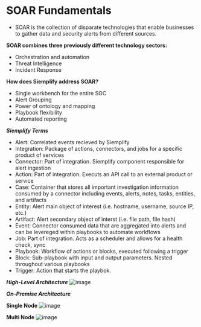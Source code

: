 # SOAR Fundamentals

- SOAR is the collection of disparate technologies that enable businesses to gather data and security alerts from different sources.

**SOAR combines three previously different technology sectors:**
- Orchestration and automation
- Threat Intelligence
- Incident Response

**How does Siemplify address SOAR?**
- Single workbench for the entire SOC
- Alert Grouping
- Power of ontology and mapping
- Playbook flexibility
- Automated reporting

***Siemplify Terms***
- Alert: Correlated events recieved by Siemplify
- Integration: Package of actions, connectors, and jobs for a specific product of services
- Connector: Part of integration. Siemplify component responsible for alert ingestion
- Action: Part of integration. Executs an API call to an external product or service
- Case: Container that stores all important investigation information consumed by a connector including events, alerts, notes, tasks, entities, and artifacts
- Entity: Alert main object of interest (i.e. hostname, username, source IP, etc.)
- Artifact: Alert secondary object of interst (i.e. file path, file hash)
- Event: Connector consumed data that are aggregated into alerts and can be levereged within playbooks to automate workflows
- Job: Part of integration. Acts as a scheduler and allows for a health check, sync
- Playbook: Workflow of actions or blocks, executed following a trigger
- Block: Sub-playbook with input and output parameters. Nested throughout various playbooks
- Trigger: Action that starts the playbok.

***High-Level Architecture***
![image](https://github.com/user-attachments/assets/072ffc00-5b29-4dae-82e3-c5c02838b480)


***On-Premise Architecture***

**Single Node**
![image](https://github.com/user-attachments/assets/5a71d320-5877-4626-bea6-875ac09164b7)

**Multi Node**
![image](https://github.com/user-attachments/assets/038eceb7-71c2-4555-889f-ce9dc8c1a938)

